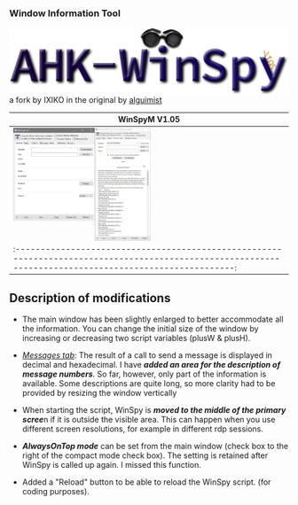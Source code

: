 ### Window Information Tool

<img src="https://github.com/Ixiko/AHK-WinSpyM/blob/master/Resources/AHK-WinSpy.svg" align="left"  scale="20%" />

a fork by IXIKO in the original by [alguimist](https://sourceforge.net/u/alguimist/profile/)



|   WinSpyM V1.05   |
| ---- |
| <img src="https://github.com/Ixiko/AHK-WinSpyM/blob/master/Resources/WindowShot1.JPG" alt="WindowShot1" align="left" style="zoom: 20%;" /> <img src="https://github.com/Ixiko/AHK-WinSpyM/blob/master/Resources/WindowShot.JPG" alt="WindowShot" align="left" style="zoom: 20%;" /> <br> |
| :------------------------------------------------------------------------------------------------------------------------------------------------------: 

## Description of modifications

* The main window has been slightly enlarged to better accommodate all the information. You can change the initial size of the window by increasing or decreasing two script variables (plusW & plusH). 

- <u>*Messages tab*</u>: The result of a call to send a message is displayed in decimal and hexadecimal.
I have ***added an area for the description of message numbers***. So far, however, only part of the information is available. Some descriptions are quite long, so more clarity had to be provided by resizing the window vertically

- When starting the script, WinSpy is ***moved to the middle of the primary scree***n if it is outside the visible area. This can happen when you use different screen resolutions, for example in different rdp sessions.

- ***AlwaysOnTop mode*** can be set from the main window (check box to the right of the compact mode check box).
The setting is retained after WinSpy is called up again. I missed this function. 

* Added a "Reload" button to be able to reload the WinSpy script. (for coding purposes).





